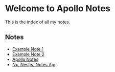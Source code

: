 # Welcome to Apollo Notes

This is the index of all my notes.

## Notes

-   [Example Note 1](notes/note1.md)
-   [Example Note 2](notes/note2.md)
-   [Apollo Notes](notes/note3.md)
-   [Nx, Nestjs, Notes Api](notes/note4.md)
